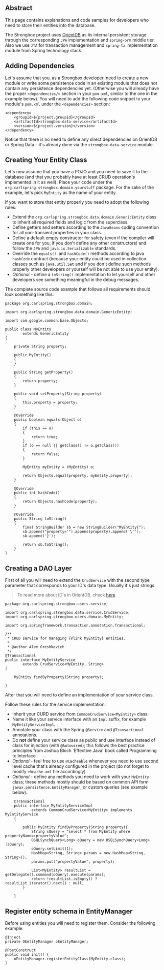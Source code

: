 ## Abstract

This page contains explanations and code samples for developers who need to store their entities into the database. 

The Strongbox project uses [OrientDB](http://orientdb.com/orientdb/) as its internal persistent storage through the corresponding `JPA` implementation and `spring-orm` middle tier. Also we use `JTA` for transaction management and `spring-tx` implementation module from Spring technology stack.

## Adding Dependencies

Let's assume that you, as a Strongbox developer, need to create a new module or write some persistence code in an existing module that does not contain any persistence dependencies yet. (Otherwise you will already have the proper `<dependencies/>` section in your `pom.xml`, similar to the one in the example below). You will need to add the following code snippet to your module's `pom.xml` under the `<dependencies>` section:

    <dependency>
        <groupId>${project.groupId}</groupId>
        <artifactId>strongbox-data-service</artifactId>
        <version>${project.version}</version>
    </dependency>

Notice that there is no need to define any direct dependencies on OrientDB or Spring Data - it's already done via the `strongbox-data-service` module.

## Creating Your Entity Class

Let's now assume that you have a POJO and you need to save it to the database (and that you probably have at least CRUD operation's implemented in it as well). Place your code under the `org.carlspring.strongbox.domain.yourstuff` package. For the sake of the example, let's pick `MyEntity` as the name of your entity.

If you want to store that entity properly you need to adopt the following rules:
* Extend the `org.carlspring.strongbox.data.domain.GenericEntity` class to inherit all required fields and logic from the superclass.
* Define getters and setters according to the `JavaBeans` coding convention for all non-transient properties in your class.
* Define a default empty constructor for safety (even if the compiler will create one for you, if you don't define any other constructors) and follow the `JPA` and `java.io.Serializable` standards.
* Override the `equals() `and `hashCode()` methods according to java `hashCode` contract (because your entity could be used in collection classes such as `java.util.Set` and if you don't define such methods properly other developers or yourself will be not able to use your entity).
* _Optional_ - define a `toString()` implementation to let yourself and other developers see something meaningful in the debug messages.

The complete source code example that follows all requirements should look something like this:

    package org.carlspring.strongbox.domain;
    
    import org.carlspring.strongbox.data.domain.GenericEntity;
    
    import com.google.common.base.Objects;
    
    public class MyEntity
            extends GenericEntity
    {
    
        private String property;
    
        public MyEntity()
        {
        }
    
        public String getProperty()
        {
            return property;
        }
    
        public void setProperty(String property)
        {
            this.property = property;
        }
    
        @Override
        public boolean equals(Object o)
        {
            if (this == o)
            {
                return true;
            }
            if (o == null || getClass() != o.getClass())
            {
                return false;
            }
            
            MyEntity myEntity = (MyEntity) o;

            return Objects.equal(property, myEntity.property);
        }
    
        @Override
        public int hashCode()
        {
            return Objects.hashCode(property);
        }
    
        @Override
        public String toString()
        {
            final StringBuilder sb = new StringBuilder("MyEntity{");
            sb.append("property='").append(property).append('\'');
            sb.append('}');
            
            return sb.toString();
        }
    }

## Creating a DAO Layer

First of all you will need to extend the `CrudService` with the second type parameter that corresponds to your ID's data type. Usually it's just strings. 
> To read more about ID's in OrientDB, check [here](http://orientdb.com/docs/2.0/orientdb.wiki/Tutorial-Record-ID.html).

    package org.carlspring.strongbox.users.service;
    
    import org.carlspring.strongbox.data.service.CrudService;
    import org.carlspring.strongbox.users.domain.MyEntity;
    
    import org.springframework.transaction.annotation.Transactional;
    
    /**
     * CRUD service for managing {@link MyEntity} entities.
     *
     * @author Alex Oreshkevich
     */
    @Transactional
    public interface MyEntityService
            extends CrudService<MyEntity, String>
    {
    
        MyEntity findByProperty(String property);
    
    }

After that you will need to define an implementation of your service class. 

Follow these rules for the service implementation:
* Inherit your CURD service from `CommonCrudService<MyEntity>` class:
* Name it like your service interface with an `Impl` suffix, for example `MyEntityServiceImpl`.
* Annotate your class with the Spring `@Service` and `@Transactional` annotations.
* Do **not** define your service class as public and use interface instead of class for injection (with `@Autowired`); this follows the best practice principles from Joshua Bloch 'Effective Java' book called Programming to Interface
* _Optional_ - feel free to use `@Cacheable` whenever you need to use second level cache that's already configured in the project (do not forget to modify `ehcache.xml` file accordingly) 
* _Optional_ - define any methods you need to work with your `MyEntity` class; these methods mostly should be based on common API form `javax.persistence.EntityManager`, or custom queries (see example below).

```
    @Transactional
    public interface MyEntityServiceImpl
            extends CommonCrudService<MyEntity> implements MyEntityService
    {
    
        public MyEntity findByProperty(String property){
            String sQuery = "select * from MyEntity where propertyName=:propertyValue";
            OSQLSynchQuery<Long> oQuery = new OSQLSynchQuery<Long>(sQuery);
            oQuery.setLimit(1);
            HashMap<String, String> params = new HashMap<String, String>();
            params.put("propertyValue", property);

            List<MyEntity> resultList = getDelegate().command(oQuery).execute(params);
            return !resultList.isEmpty() ? resultList.iterator().next() : null;
        }
    
    }
```

## Register entity schema in EntityManager
Before using entities you will need to register them. Consider the following example:

    @Inject
    private OEntityManager oEntityManager;

    @PostConstruct
    public void init() {
        oEntityManager.registerEntityClass(MyEntity.class);
    }